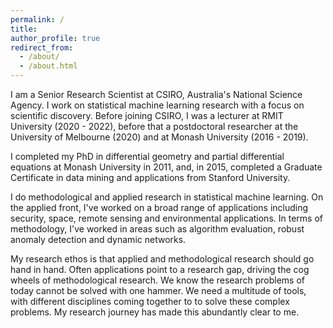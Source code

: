 ```yaml
---
permalink: /
title: 
author_profile: true
redirect_from: 
  - /about/
  - /about.html
---
```


I am a Senior Research Scientist at CSIRO, Australia's National Science Agency. I work on statistical machine learning research with a focus on scientific discovery. Before joining CSIRO, I was a lecturer at RMIT University (2020 - 2022), before that a postdoctoral researcher at the University of Melbourne (2020) and at Monash University (2016 - 2019). 

I completed my PhD in differential geometry and partial differential equations at Monash University in 2011, and, in 2015, completed a Graduate Certificate in data mining and applications from Stanford University.


I do methodological and applied research in statistical machine learning. On the applied front, I've worked on a broad range of applications including security, space, remote sensing and environmental applications. In terms of methodology, I've worked in areas such as algorithm evaluation, robust anomaly detection and dynamic networks. 

My research ethos is that applied and methodological research should go hand in hand. Often applications point to a research gap, driving the cog wheels of methodological research. We know the research problems of today cannot be solved with one hammer. We need a multitude of tools, with different disciplines coming together to to solve these complex problems. My research journey has made this abundantly clear to me.  






